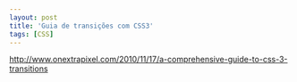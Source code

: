 ```yaml
---
layout: post
title: 'Guia de transições com CSS3'
tags: [CSS]
---
```


<http://www.onextrapixel.com/2010/11/17/a-comprehensive-guide-to-css-3-transitions>
